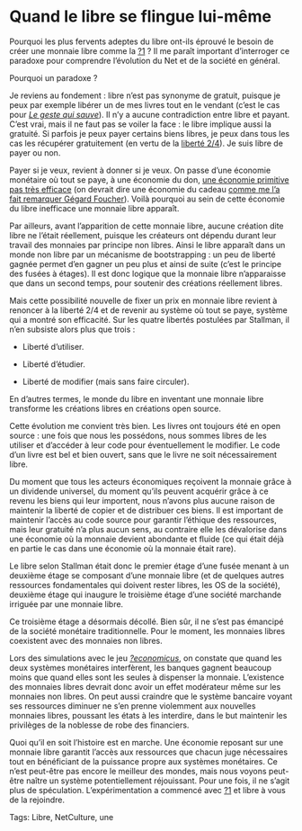 # Quand le libre se flingue lui-même

Pourquoi les plus fervents adeptes du libre ont-ils éprouvé le besoin de créer une monnaie libre comme la [?1](https://g1.duniter.fr/) ? Il me paraît important d’interroger ce paradoxe pour comprendre l’évolution du Net et de la société en général.

Pourquoi un paradoxe ?

Je reviens au fondement : libre n’est pas synonyme de gratuit, puisque je peux par exemple libérer un de mes livres tout en le vendant (c’est le cas pour [*Le geste qui sauve*](https://tcrouzet.com/le-geste-qui-sauve/)). Il n’y a aucune contradiction entre libre et payant. C’est vrai, mais il ne faut pas se voiler la face : le libre implique aussi la gratuité. Si parfois je peux payer certains biens libres, je peux dans tous les cas les récupérer gratuitement (en vertu de la [liberté 2/4](https://www.gnu.org/philosophy/free-sw.html)). Je suis libre de payer ou non.

Payer si je veux, revient à donner si je veux. On passe d’une économie monétaire où tout se paye, à une économie du don, [une économie primitive pas très efficace](https://tcrouzet.com/2017/12/15/je-ne-donne-plus-je-vends-en-g1/) (on devrait dire une économie du cadeau [comme me l’a fait remarquer Gégard Foucher](https://tcrouzet.com/2017/12/15/je-ne-donne-plus-je-vends-en-g1/#comment-184417)). Voilà pourquoi au sein de cette économie du libre inefficace une monnaie libre apparaît.

Par ailleurs, avant l’apparition de cette monnaie libre, aucune création dite libre ne l’était réellement, puisque les créateurs ont dépendu durant leur travail des monnaies par principe non libres. Ainsi le libre apparaît dans un monde non libre par un mécanisme de bootstrapping : un peu de liberté gagnée permet d’en gagner un peu plus et ainsi de suite (c’est le principe des fusées à étages). Il est donc logique que la monnaie libre n’apparaisse que dans un second temps, pour soutenir des créations réellement libres.

Mais cette possibilité nouvelle de fixer un prix en monnaie libre revient à renoncer à la liberté 2/4 et de revenir au système où tout se paye, système qui a montré son efficacité. Sur les quatre libertés postulées par Stallman, il n’en subsiste alors plus que trois :

- Liberté d’utiliser.

- Liberté d’étudier.

- Liberté de modifier (mais sans faire circuler).

En d’autres termes, le monde du libre en inventant une monnaie libre transforme les créations libres en créations open source.

Cette évolution me convient très bien. Les livres ont toujours été en open source : une fois que nous les possédons, nous sommes libres de les utiliser et d’accéder à leur code pour éventuellement le modifier. Le code d’un livre est bel et bien ouvert, sans que le livre ne soit nécessairement libre.

Du moment que tous les acteurs économiques reçoivent la monnaie grâce à un dividende universel, du moment qu’ils peuvent acquérir grâce à ce revenu les biens qui leur importent, nous n’avons plus aucune raison de maintenir la liberté de copier et de distribuer ces biens. Il est important de maintenir l’accès au code source pour garantir l’éthique des ressources, mais leur gratuité n’a plus aucun sens, au contraire elle les dévalorise dans une économie où la monnaie devient abondante et fluide (ce qui était déjà en partie le cas dans une économie où la monnaie était rare).

Le libre selon Stallman était donc le premier étage d’une fusée menant à un deuxième étage se composant d’une monnaie libre (et de quelques autres ressources fondamentales qui doivent rester libres, les OS de la société), deuxième étage qui inaugure le troisième étage d’une société marchande irriguée par une monnaie libre.

Ce troisième étage a désormais décollé. Bien sûr, il ne s’est pas émancipé de la société monétaire traditionnelle. Pour le moment, les monnaies libres coexistent avec des monnaies non libres.

Lors des simulations avec le jeu [*?economicus*](http://geconomicus.glibre.org/), on constate que quand les deux systèmes monétaires interfèrent, les banques gagnent beaucoup moins que quand elles sont les seules à dispenser la monnaie. L’existence des monnaies libres devrait donc avoir un effet modérateur même sur les monnaies non libres. On peut aussi craindre que le système bancaire voyant ses ressources diminuer ne s’en prenne violemment aux nouvelles monnaies libres, poussant les états à les interdire, dans le but maintenir les privilèges de la noblesse de robe des financiers.

Quoi qu’il en soit l’histoire est en marche. Une économie reposant sur une monnaie libre garantit l’accès aux ressources que chacun juge nécessaires tout en bénéficiant de la puissance propre aux systèmes monétaires. Ce n’est peut-être pas encore le meilleur des mondes, mais nous voyons peut-être naître un système potentiellement réjouissant. Pour une fois, il ne s’agit plus de spéculation. L’expérimentation a commencé avec [?1](https://g1.duniter.fr/) et libre à vous de la rejoindre.

Tags: Libre, NetCulture, une